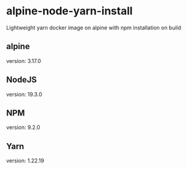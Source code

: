 # alpine-node-yarn-install
Lightweight yarn docker image on alpine with npm installation on build

## alpine
version: 3.17.0

## NodeJS
version: 19.3.0

## NPM
version: 9.2.0

## Yarn
version: 1.22.19
